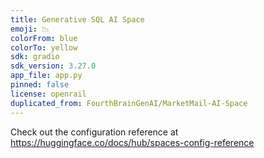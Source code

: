 ```yaml
---
title: Generative SQL AI Space
emoji: 📉
colorFrom: blue
colorTo: yellow
sdk: gradio
sdk_version: 3.27.0
app_file: app.py
pinned: false
license: openrail
duplicated_from: FourthBrainGenAI/MarketMail-AI-Space
---
```


Check out the configuration reference at https://huggingface.co/docs/hub/spaces-config-reference
